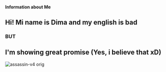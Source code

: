 #### Information about Me

## Hi! Mi name is Dima and my english is bad 

### BUT 

## I'm showing great promise (**Yes, i believe that xD**)

![assassin-v4 orig](https://user-images.githubusercontent.com/116276617/224552774-d696a955-581a-4459-b00c-9aa70d6c4ab1.jpg)
